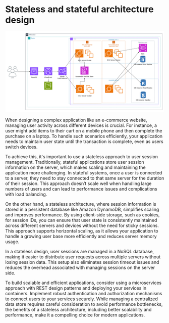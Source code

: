 # Stateless and stateful architecture design

![stateless-application-architecture](/architecture-diagrams/aws/stateless-application-architecture.png)

When designing a complex application like an e-commerce website, managing user activity across different devices is crucial. For instance, a user might add items to their cart on a mobile phone and then complete the purchase on a laptop. To handle such scenarios efficiently, your application needs to maintain user state until the transaction is complete, even as users switch devices.

To achieve this, it's important to use a stateless approach to user session management. Traditionally, stateful applications store user session information on the server, which makes scaling and maintaining the application more challenging. In stateful systems, once a user is connected to a server, they need to stay connected to that same server for the duration of their session. This approach doesn’t scale well when handling large numbers of users and can lead to performance issues and complications with load balancing.

On the other hand, a stateless architecture, where session information is stored in a persistent database like Amazon DynamoDB, simplifies scaling and improves performance. By using client-side storage, such as cookies, for session IDs, you can ensure that user state is consistently maintained across different servers and devices without the need for sticky sessions. This approach supports horizontal scaling, as it allows your application to handle a growing user base more efficiently and reduces server memory usage.

In a stateless design, user sessions are managed in a NoSQL database, making it easier to distribute user requests across multiple servers without losing session data. This setup also eliminates session timeout issues and reduces the overhead associated with managing sessions on the server side.

To build scalable and efficient applications, consider using a microservices approach with REST design patterns and deploying your services in containers. Implement robust authentication and authorization mechanisms to connect users to your services securely. While managing a centralized data store requires careful consideration to avoid performance bottlenecks, the benefits of a stateless architecture, including better scalability and performance, make it a compelling choice for modern applications.
